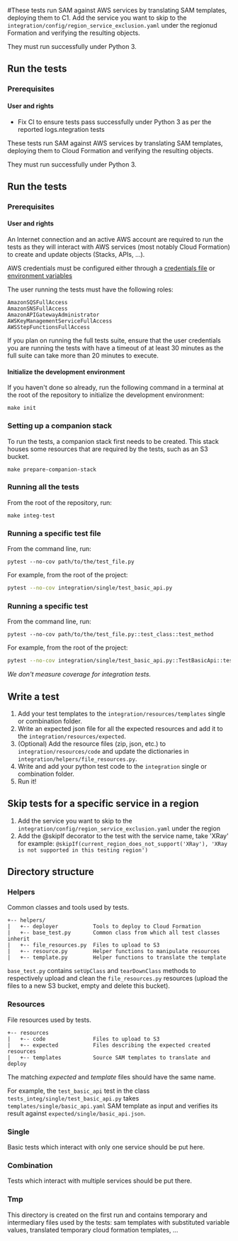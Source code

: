 #These tests run SAM against AWS services by translating SAM templates, deploying them to C1. Add the service you want to skip to the `integration/config/region_service_exclusion.yaml` under the regionud Formation and verifying the resulting objects.

They must run successfully under Python 3.

## Run the tests

### Prerequisites

#### User and rights
- Fix CI to ensure tests pass successfully under Python 3 as per the reported logs.ntegration tests

These tests run SAM against AWS services by translating SAM templates, deploying them to Cloud Formation and verifying the resulting objects.

They must run successfully under Python 3.

## Run the tests

### Prerequisites

#### User and rights

An Internet connection and an active AWS account are required to run the tests as they will interact with AWS services (most notably Cloud Formation) to create and update objects (Stacks, APIs, ...).

AWS credentials must be configured either through a [credentials file](https://docs.aws.amazon.com/cli/latest/userguide/cli-configure-files.html) or [environment variables](https://docs.aws.amazon.com/cli/latest/userguide/cli-configure-envvars.html)

The user running the tests must have the following roles:

```
AmazonSQSFullAccess
AmazonSNSFullAccess
AmazonAPIGatewayAdministrator
AWSKeyManagementServiceFullAccess
AWSStepFunctionsFullAccess
```

If you plan on running the full tests suite, ensure that the user credentials you are running the tests with have a timeout of at least 30 minutes as the full suite can take more than 20 minutes to execute.

#### Initialize the development environment

If you haven't done so already, run the following command in a terminal at the root of the repository to initialize the development environment:

```
make init
```

### Setting up a companion stack

To run the tests, a companion stack first needs to be created. This stack houses some resources that are required by the tests, such as an S3 bucket.

```
make prepare-companion-stack
```

### Running all the tests

From the root of the repository, run:

```
make integ-test
```

### Running a specific test file

From the command line, run:

```
pytest --no-cov path/to/the/test_file.py
```

For example, from the root of the project:

```sh
pytest --no-cov integration/single/test_basic_api.py
```

### Running a specific test

From the command line, run:

```
pytest --no-cov path/to/the/test_file.py::test_class::test_method
```

For example, from the root of the project:

```sh
pytest --no-cov integration/single/test_basic_api.py::TestBasicApi::test_basic_api
```

*We don't measure coverage for integration tests.*

## Write a test

1. Add your test templates to the `integration/resources/templates` single or combination folder.
2. Write an expected json file for all the expected resources and add it to the `integration/resources/expected`.
3. (Optional) Add the resource files (zip, json, etc.) to `integration/resources/code` and update the dictionaries in `integration/helpers/file_resources.py`.
4. Write and add your python test code to the `integration` single or combination folder.
5. Run it!

## Skip tests for a specific service in a region

1. Add the service you want to skip to the `integration/config/region_service_exclusion.yaml` under the region
2. Add the @skipIf decorator to the test with the service name, take 'XRay' for example:
```@skipIf(current_region_does_not_support('XRay'), 'XRay is not supported in this testing region')```

## Directory structure

### Helpers

Common classes and tools used by tests.

```
+-- helpers/
|   +-- deployer           Tools to deploy to Cloud Formation
|   +-- base_test.py       Common class from which all test classes inherit
|   +-- file_resources.py  Files to upload to S3
|   +-- resource.py        Helper functions to manipulate resources
|   +-- template.py        Helper functions to translate the template
```

`base_test.py` contains `setUpClass` and `tearDownClass` methods to respectively upload and clean the `file_resources.py` resources (upload the files to a new S3 bucket, empty and delete this bucket).

### Resources

File resources used by tests.

```
+-- resources
|   +-- code               Files to upload to S3
|   +-- expected           Files describing the expected created resources
|   +-- templates          Source SAM templates to translate and deploy
```

The matching *expected* and *template* files should have the same name.

For example, the `test_basic_api` test in the class `tests_integ/single/test_basic_api.py` takes `templates/single/basic_api.yaml` SAM template as input and verifies its result against `expected/single/basic_api.json`.

### Single

Basic tests which interact with only one service should be put here.

### Combination

Tests which interact with multiple services should be put there.

### Tmp

This directory is created on the first run and contains temporary and intermediary files used by the tests: sam templates with substituted variable values, translated temporary cloud formation templates, ...
